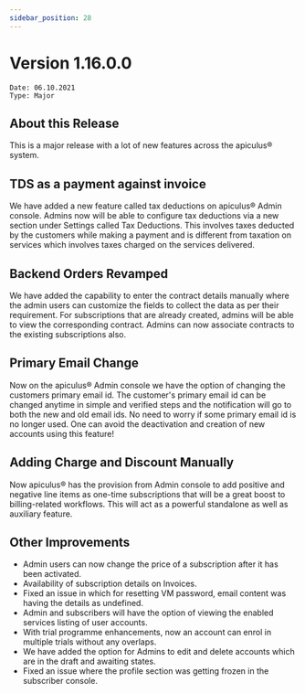 ```yaml
---
sidebar_position: 28
---
```

# Version 1.16.0.0
```
Date: 06.10.2021
Type: Major
```

## About this Release

This is a major release with a lot of new features across the apiculus® system.

## TDS as a payment against invoice

We have added a new feature called tax deductions on apiculus® Admin console. Admins now will be able to configure tax deductions via a new section under Settings called Tax Deductions. This involves taxes deducted by the customers while making a payment and is different from taxation on services which involves taxes charged on the services delivered.

## Backend Orders Revamped

We have added the capability to enter the contract details manually where the admin users can customize the fields to collect the data as per their requirement. For subscriptions that are already created, admins will be able to view the corresponding contract. Admins can now associate contracts to the existing subscriptions also.

## Primary Email Change

Now on the apiculus® Admin console we have the option of changing the customers primary email id. The customer's primary email id can be changed anytime in simple and verified steps and the notification will go to both the new and old email ids. No need to worry if some primary email id is no longer used. One can avoid the deactivation and creation of new accounts using this feature!

## Adding Charge and Discount Manually

Now apiculus® has the provision from Admin console to add positive and negative line items as one-time subscriptions that will be a great boost to billing-related workflows. This will act as a powerful standalone as well as auxiliary feature.

## Other Improvements

- Admin users can now change the price of a subscription after it has been activated.
- Availability of subscription details on Invoices.
- Fixed an issue in which for resetting VM password, email content was having the details as undefined.
- Admin and subscribers will have the option of viewing the enabled services listing of user accounts.
- With trial programme enhancements, now an account can enrol in multiple trials without any overlaps.
- We have added the option for Admins to edit and delete accounts which are in the draft and awaiting states.
- Fixed an issue where the profile section was getting frozen in the subscriber console.




